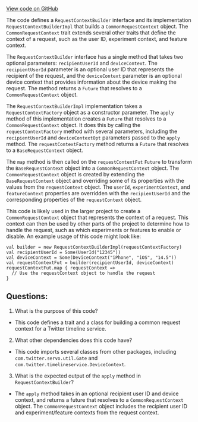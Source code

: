 [View code on GitHub](https://github.com/misbahsy/the-algorithm/timelineranker/server/src/main/scala/com/twitter/timelineranker/parameters/util/CommonRequestContext.scala)

The code defines a `RequestContextBuilder` interface and its implementation `RequestContextBuilderImpl` that builds a `CommonRequestContext` object. The `CommonRequestContext` trait extends several other traits that define the context of a request, such as the user ID, experiment context, and feature context. 

The `RequestContextBuilder` interface has a single method that takes two optional parameters: `recipientUserId` and `deviceContext`. The `recipientUserId` parameter is an optional user ID that represents the recipient of the request, and the `deviceContext` parameter is an optional device context that provides information about the device making the request. The method returns a `Future` that resolves to a `CommonRequestContext` object.

The `RequestContextBuilderImpl` implementation takes a `RequestContextFactory` object as a constructor parameter. The `apply` method of this implementation creates a `Future` that resolves to a `CommonRequestContext` object. It does this by calling the `requestContextFactory` method with several parameters, including the `recipientUserId` and `deviceContextOpt` parameters passed to the `apply` method. The `requestContextFactory` method returns a `Future` that resolves to a `BaseRequestContext` object.

The `map` method is then called on the `requestContextFut` `Future` to transform the `BaseRequestContext` object into a `CommonRequestContext` object. The `CommonRequestContext` object is created by extending the `BaseRequestContext` object and overriding some of its properties with the values from the `requestContext` object. The `userId`, `experimentContext`, and `featureContext` properties are overridden with the `recipientUserId` and the corresponding properties of the `requestContext` object.

This code is likely used in the larger project to create a `CommonRequestContext` object that represents the context of a request. This context can then be used by other parts of the project to determine how to handle the request, such as which experiments or features to enable or disable. An example usage of this code might look like:

```
val builder = new RequestContextBuilderImpl(requestContextFactory)
val recipientUserId = Some(UserId("12345"))
val deviceContext = Some(DeviceContext("iPhone", "iOS", "14.5"))
val requestContextFut = builder(recipientUserId, deviceContext)
requestContextFut.map { requestContext =>
  // Use the requestContext object to handle the request
}
```
## Questions: 
 1. What is the purpose of this code?
- This code defines a trait and a class for building a common request context for a Twitter timeline service.

2. What other dependencies does this code have?
- This code imports several classes from other packages, including `com.twitter.servo.util.Gate` and `com.twitter.timelineservice.DeviceContext`.

3. What is the expected output of the `apply` method in `RequestContextBuilder`?
- The `apply` method takes in an optional recipient user ID and device context, and returns a future that resolves to a `CommonRequestContext` object. The `CommonRequestContext` object includes the recipient user ID and experiment/feature contexts from the request context.
